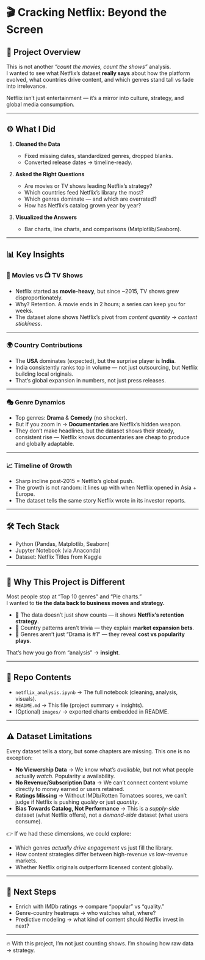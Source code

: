 # 🎬 Cracking Netflix: Beyond the Screen  

## 📌 Project Overview  
This is not another *“count the movies, count the shows”* analysis.  
I wanted to see what Netflix’s dataset **really says** about how the platform evolved, what countries drive content, and which genres stand tall vs fade into irrelevance.  

Netflix isn’t just entertainment — it’s a mirror into culture, strategy, and global media consumption.  

---

## ⚙️ What I Did  
1. **Cleaned the Data**  
   - Fixed missing dates, standardized genres, dropped blanks.  
   - Converted release dates → timeline-ready.  

2. **Asked the Right Questions**  
   - Are movies or TV shows leading Netflix’s strategy?  
   - Which countries feed Netflix’s library the most?  
   - Which genres dominate — and which are overrated?  
   - How has Netflix’s catalog grown year by year?  

3. **Visualized the Answers**  
   - Bar charts, line charts, and comparisons (Matplotlib/Seaborn).  

---

## 📊 Key Insights  

### 🎥 Movies vs 📺 TV Shows  
- Netflix started as **movie-heavy**, but since ~2015, TV shows grew disproportionately.  
- Why? Retention. A movie ends in 2 hours; a series can keep you for weeks.  
- The dataset alone shows Netflix’s pivot from *content quantity* → *content stickiness*.  

---

### 🌍 Country Contributions  
- The **USA** dominates (expected), but the surprise player is **India**.  
- India consistently ranks top in volume — not just outsourcing, but Netflix building local originals.  
- That’s global expansion in numbers, not just press releases.  

---

### 🎭 Genre Dynamics  
- Top genres: **Drama** & **Comedy** (no shocker).  
- But if you zoom in → **Documentaries** are Netflix’s hidden weapon.  
- They don’t make headlines, but the dataset shows their steady, consistent rise — Netflix knows documentaries are cheap to produce and globally adaptable.  

---

### 📈 Timeline of Growth  
- Sharp incline post-2015 = Netflix’s global push.  
- The growth is not random: it lines up with when Netflix opened in Asia + Europe.  
- The dataset tells the same story Netflix wrote in its investor reports.  

---

## 🛠️ Tech Stack  
- Python (Pandas, Matplotlib, Seaborn)  
- Jupyter Notebook (via Anaconda)  
- Dataset: Netflix Titles from Kaggle  

---

## 🚀 Why This Project is Different  
Most people stop at “Top 10 genres” and “Pie charts.”  
I wanted to **tie the data back to business moves and strategy.**  

- 📌 The data doesn’t just show counts — it shows **Netflix’s retention strategy**.  
- 📌 Country patterns aren’t trivia — they explain **market expansion bets**.  
- 📌 Genres aren’t just “Drama is #1” — they reveal **cost vs popularity plays**.  

That’s how you go from “analysis” → **insight**.  

---

## 📂 Repo Contents  
- `netflix_analysis.ipynb` → The full notebook (cleaning, analysis, visuals).  
- `README.md` → This file (project summary + insights).  
- (Optional) `images/` → exported charts embedded in README.  

---

## ⚠️ Dataset Limitations  

Every dataset tells a story, but some chapters are missing. This one is no exception:  

- **No Viewership Data** → We know what’s *available*, but not what people actually *watch*. Popularity ≠ availability.  
- **No Revenue/Subscription Data** → We can’t connect content volume directly to money earned or users retained.  
- **Ratings Missing** → Without IMDb/Rotten Tomatoes scores, we can’t judge if Netflix is pushing *quality* or just *quantity*.  
- **Bias Towards Catalog, Not Performance** → This is a *supply-side* dataset (what Netflix offers), not a *demand-side* dataset (what users consume).  

👉 If we had these dimensions, we could explore:  
- Which genres *actually drive engagement* vs just fill the library.  
- How content strategies differ between high-revenue vs low-revenue markets.  
- Whether Netflix originals outperform licensed content globally.  

---

## 🧠 Next Steps  
- Enrich with IMDb ratings → compare “popular” vs “quality.”  
- Genre-country heatmaps → who watches what, where?  
- Predictive modeling → what kind of content should Netflix invest in next?  

---

🔥 With this project, I’m not just counting shows. I’m showing how raw data → strategy.  
